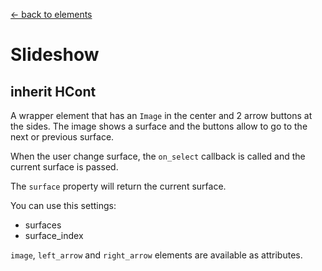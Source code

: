 [<- back to elements](../elements.md)

# Slideshow

## inherit HCont

A wrapper element that has an `Image` in the center and 2 arrow buttons at the sides. The image shows a surface and the buttons allow to go to the next or previous surface.

When the user change surface, the `on_select` callback is called and the current surface is passed.

The `surface` property will return the current surface.

You can use this settings:
- surfaces
- surface_index

`image`, `left_arrow` and `right_arrow` elements are available as attributes.